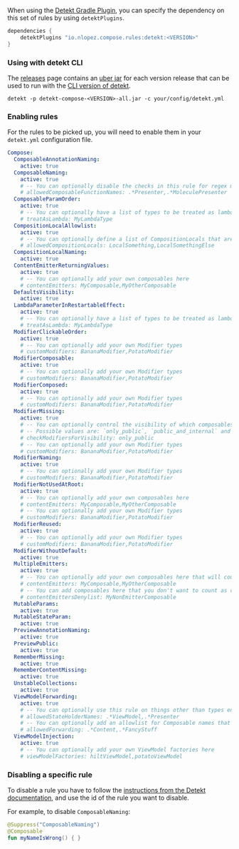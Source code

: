 When using the [Detekt Gradle Plugin](https://detekt.dev/docs/gettingstarted/gradle), you can specify the dependency on this set of rules by using `detektPlugins`.

```groovy
dependencies {
    detektPlugins "io.nlopez.compose.rules:detekt:<VERSION>"
}
```

### Using with detekt CLI

The [releases](https://github.com/mrmans0n/compose-rules/releases) page contains an [uber jar](https://stackoverflow.com/questions/11947037/what-is-an-uber-jar) for each version release that can be used to run with the [CLI version of detekt](https://detekt.dev/docs/gettingstarted/cli).

```shell
detekt -p detekt-compose-<VERSION>-all.jar -c your/config/detekt.yml
```

### Enabling rules

For the rules to be picked up, you will need to enable them in your `detekt.yml` configuration file.

```yaml
Compose:
  ComposableAnnotationNaming:
    active: true
  ComposableNaming:
    active: true
    # -- You can optionally disable the checks in this rule for regex matches against the composable name (e.g. molecule presenters)
    # allowedComposableFunctionNames: .*Presenter,.*MoleculePresenter
  ComposableParamOrder:
    active: true
    # -- You can optionally have a list of types to be treated as lambdas (e.g. typedefs or fun interfaces not picked up automatically)
    # treatAsLambda: MyLambdaType
  CompositionLocalAllowlist:
    active: true
    # -- You can optionally define a list of CompositionLocals that are allowed here
    # allowedCompositionLocals: LocalSomething,LocalSomethingElse
  CompositionLocalNaming:
    active: true
  ContentEmitterReturningValues:
    active: true
    # -- You can optionally add your own composables here
    # contentEmitters: MyComposable,MyOtherComposable
  DefaultsVisibility:
    active: true
  LambdaParameterInRestartableEffect:
    active: true
    # -- You can optionally have a list of types to be treated as lambdas (e.g. typedefs or fun interfaces not picked up automatically)
    # treatAsLambda: MyLambdaType
  ModifierClickableOrder:
    active: true
    # -- You can optionally add your own Modifier types
    # customModifiers: BananaModifier,PotatoModifier
  ModifierComposable:
    active: true
    # -- You can optionally add your own Modifier types
    # customModifiers: BananaModifier,PotatoModifier
  ModifierComposed:
    active: true
    # -- You can optionally add your own Modifier types
    # customModifiers: BananaModifier,PotatoModifier
  ModifierMissing:
    active: true
    # -- You can optionally control the visibility of which composables to check for here
    # -- Possible values are: `only_public`, `public_and_internal` and `all` (default is `only_public`)
    # checkModifiersForVisibility: only_public
    # -- You can optionally add your own Modifier types
    # customModifiers: BananaModifier,PotatoModifier
  ModifierNaming:
    active: true
    # -- You can optionally add your own Modifier types
    # customModifiers: BananaModifier,PotatoModifier
  ModifierNotUsedAtRoot:
    active: true
    # -- You can optionally add your own composables here
    # contentEmitters: MyComposable,MyOtherComposable
    # -- You can optionally add your own Modifier types
    # customModifiers: BananaModifier,PotatoModifier
  ModifierReused:
    active: true
    # -- You can optionally add your own Modifier types
    # customModifiers: BananaModifier,PotatoModifier
  ModifierWithoutDefault:
    active: true
  MultipleEmitters:
    active: true
    # -- You can optionally add your own composables here that will count as content emitters
    # contentEmitters: MyComposable,MyOtherComposable
    # -- You can add composables here that you don't want to count as content emitters (e.g. custom dialogs or modals)
    # contentEmittersDenylist: MyNonEmitterComposable
  MutableParams:
    active: true
  MutableStateParam:
    active: true
  PreviewAnnotationNaming:
    active: true
  PreviewPublic:
    active: true
  RememberMissing:
    active: true
  RememberContentMissing:
    active: true
  UnstableCollections:
    active: true
  ViewModelForwarding:
    active: true
    # -- You can optionally use this rule on things other than types ending in "ViewModel" or "Presenter" (which are the defaults). You can add your own via a regex here:
    # allowedStateHolderNames: .*ViewModel,.*Presenter
    # -- You can optionally add an allowlist for Composable names that won't be affected by this rule
    # allowedForwarding: .*Content,.*FancyStuff
  ViewModelInjection:
    active: true
    # -- You can optionally add your own ViewModel factories here
    # viewModelFactories: hiltViewModel,potatoViewModel
```

### Disabling a specific rule

To disable a rule you have to follow the [instructions from the Detekt documentation](https://detekt.dev/docs/introduction/suppressing-rules), and use the id of the rule you want to disable.

For example, to disable `ComposableNaming`:

```kotlin
@Suppress("ComposableNaming")
@Composable
fun myNameIsWrong() { }
```
